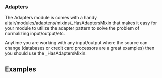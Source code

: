 ### Adapters

The Adapters module is comes with a handy altair/modules/adaptens/mixins/\_HasAdaptersMixin that makes it easy for your
module to utilize the adapter pattern to solve the problem of normalizing input/output/etc.

Anytime you are working with any input/output where the source can change (databases or credit card
processors are a great examples) then you should use the \_HasAdaptersMixin.


## Examples

